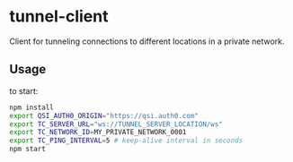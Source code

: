 # tunnel-client

Client for tunneling connections to different locations in a private network.

## Usage

to start:

```sh
npm install
export QSI_AUTH0_ORIGIN="https://qsi.auth0.com"
export TC_SERVER_URL="ws://TUNNEL_SERVER_LOCATION/ws"
export TC_NETWORK_ID=MY_PRIVATE_NETWORK_0001
export TC_PING_INTERVAL=5 # keep-alive interval in seconds
npm start
```
